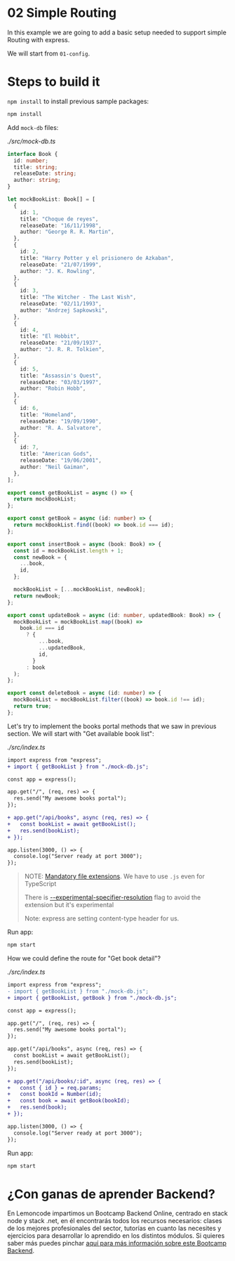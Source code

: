 # 02 Simple Routing

In this example we are going to add a basic setup needed to support simple Routing with express.

We will start from `01-config`.

# Steps to build it

`npm install` to install previous sample packages:

```bash
npm install

```

Add `mock-db` files:

_./src/mock-db.ts_

```typescript
interface Book {
  id: number;
  title: string;
  releaseDate: string;
  author: string;
}

let mockBookList: Book[] = [
  {
    id: 1,
    title: "Choque de reyes",
    releaseDate: "16/11/1998",
    author: "George R. R. Martin",
  },
  {
    id: 2,
    title: "Harry Potter y el prisionero de Azkaban",
    releaseDate: "21/07/1999",
    author: "J. K. Rowling",
  },
  {
    id: 3,
    title: "The Witcher - The Last Wish",
    releaseDate: "02/11/1993",
    author: "Andrzej Sapkowski",
  },
  {
    id: 4,
    title: "El Hobbit",
    releaseDate: "21/09/1937",
    author: "J. R. R. Tolkien",
  },
  {
    id: 5,
    title: "Assassin's Quest",
    releaseDate: "03/03/1997",
    author: "Robin Hobb",
  },
  {
    id: 6,
    title: "Homeland",
    releaseDate: "19/09/1990",
    author: "R. A. Salvatore",
  },
  {
    id: 7,
    title: "American Gods",
    releaseDate: "19/06/2001",
    author: "Neil Gaiman",
  },
];

export const getBookList = async () => {
  return mockBookList;
};

export const getBook = async (id: number) => {
  return mockBookList.find((book) => book.id === id);
};

export const insertBook = async (book: Book) => {
  const id = mockBookList.length + 1;
  const newBook = {
    ...book,
    id,
  };

  mockBookList = [...mockBookList, newBook];
  return newBook;
};

export const updateBook = async (id: number, updatedBook: Book) => {
  mockBookList = mockBookList.map((book) =>
    book.id === id
      ? {
          ...book,
          ...updatedBook,
          id,
        }
      : book
  );
};

export const deleteBook = async (id: number) => {
  mockBookList = mockBookList.filter((book) => book.id !== id);
  return true;
};

```

Let's try to implement the books portal methods that we saw in previous section. We will start with "Get available book list":

_./src/index.ts_

```diff
import express from "express";
+ import { getBookList } from "./mock-db.js";

const app = express();

app.get("/", (req, res) => {
  res.send("My awesome books portal");
});

+ app.get("/api/books", async (req, res) => {
+   const bookList = await getBookList();
+   res.send(bookList);
+ });

app.listen(3000, () => {
  console.log("Server ready at port 3000");
});

```

> NOTE: [Mandatory file extensions](https://nodejs.org/api/esm.html#mandatory-file-extensions). We have to use `.js` even for TypeScript
>
> There is [--experimental-specifier-resolution](https://nodejs.org/api/all.html#all_cli_node_optionsoptions) flag to avoid the extension but it's experimental
>
> Note: express are setting content-type header for us.

Run app:

```bash
npm start

```

How we could define the route for "Get book detail"?

_./src/index.ts_

```diff
import express from "express";
- import { getBookList } from "./mock-db.js";
+ import { getBookList, getBook } from "./mock-db.js";

const app = express();

app.get("/", (req, res) => {
  res.send("My awesome books portal");
});

app.get("/api/books", async (req, res) => {
  const bookList = await getBookList();
  res.send(bookList);
});

+ app.get("/api/books/:id", async (req, res) => {
+   const { id } = req.params;
+   const bookId = Number(id);
+   const book = await getBook(bookId);
+   res.send(book);
+ });

app.listen(3000, () => {
  console.log("Server ready at port 3000");
});

```

Run app:

```bash
npm start

```

# ¿Con ganas de aprender Backend?

En Lemoncode impartimos un Bootcamp Backend Online, centrado en stack node y stack .net, en él encontrarás todos los recursos necesarios: clases de los mejores profesionales del sector, tutorías en cuanto las necesites y ejercicios para desarrollar lo aprendido en los distintos módulos. Si quieres saber más puedes pinchar [aquí para más información sobre este Bootcamp Backend](https://lemoncode.net/bootcamp-backend#bootcamp-backend/banner).
